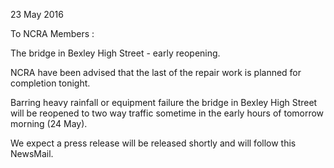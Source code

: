 23 May 2016

To NCRA Members :

The bridge in Bexley High Street - early reopening.

NCRA have been advised that the last of the repair work is planned for completion tonight.

Barring heavy rainfall or equipment failure the bridge in Bexley High Street will be reopened to two way traffic sometime in the early hours of tomorrow morning (24 May).

We expect a press release will be released shortly and will follow this NewsMail.
